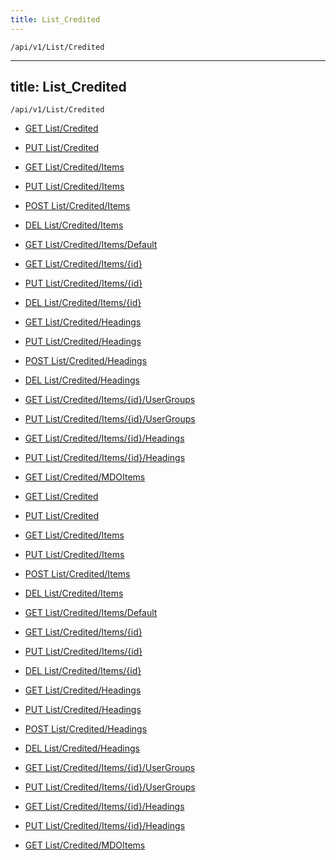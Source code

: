```yaml
---
title: List_Credited
---
```


```http
/api/v1/List/Credited
```

---
title: List_Credited
---

```http
/api/v1/List/Credited
```




* [GET List/Credited](v1CreditedList_GetListDefinition.md)

* [PUT List/Credited](v1CreditedList_SetListDefinition.md)

* [GET List/Credited/Items](v1CreditedList_GetAll.md)

* [PUT List/Credited/Items](v1CreditedList_PutAllCredited.md)

* [POST List/Credited/Items](v1CreditedList_PostCredited.md)

* [DEL List/Credited/Items](v1CreditedList_DeleteAllCredited.md)

* [GET List/Credited/Items/Default](v1CreditedList_CreateDefaultCredited.md)

* [GET List/Credited/Items/{id}](v1CreditedList_GetCredited.md)

* [PUT List/Credited/Items/{id}](v1CreditedList_PutCredited.md)

* [DEL List/Credited/Items/{id}](v1CreditedList_DeleteCredited.md)

* [GET List/Credited/Headings](v1CreditedList_GetCreditedHeadings.md)

* [PUT List/Credited/Headings](v1CreditedList_PutCreditedHeadings.md)

* [POST List/Credited/Headings](v1CreditedList_PostCreditedHeading.md)

* [DEL List/Credited/Headings](v1CreditedList_DeleteCreditedHeadings.md)

* [GET List/Credited/Items/{id}/UserGroups](v1CreditedList_GetCreditedUserGroupsForListItem.md)

* [PUT List/Credited/Items/{id}/UserGroups](v1CreditedList_PutCreditedUserGroupsForListItem.md)

* [GET List/Credited/Items/{id}/Headings](v1CreditedList_GetCreditedHeadingsForListItem.md)

* [PUT List/Credited/Items/{id}/Headings](v1CreditedList_PutCreditedHeadingsForListItem.md)

* [GET List/Credited/MDOItems](v1CreditedList_GetMDOList.md)


* [GET List/Credited](v1CreditedList_GetListDefinition.md)

* [PUT List/Credited](v1CreditedList_SetListDefinition.md)

* [GET List/Credited/Items](v1CreditedList_GetAll.md)

* [PUT List/Credited/Items](v1CreditedList_PutAllCredited.md)

* [POST List/Credited/Items](v1CreditedList_PostCredited.md)

* [DEL List/Credited/Items](v1CreditedList_DeleteAllCredited.md)

* [GET List/Credited/Items/Default](v1CreditedList_CreateDefaultCredited.md)

* [GET List/Credited/Items/{id}](v1CreditedList_GetCredited.md)

* [PUT List/Credited/Items/{id}](v1CreditedList_PutCredited.md)

* [DEL List/Credited/Items/{id}](v1CreditedList_DeleteCredited.md)

* [GET List/Credited/Headings](v1CreditedList_GetCreditedHeadings.md)

* [PUT List/Credited/Headings](v1CreditedList_PutCreditedHeadings.md)

* [POST List/Credited/Headings](v1CreditedList_PostCreditedHeading.md)

* [DEL List/Credited/Headings](v1CreditedList_DeleteCreditedHeadings.md)

* [GET List/Credited/Items/{id}/UserGroups](v1CreditedList_GetCreditedUserGroupsForListItem.md)

* [PUT List/Credited/Items/{id}/UserGroups](v1CreditedList_PutCreditedUserGroupsForListItem.md)

* [GET List/Credited/Items/{id}/Headings](v1CreditedList_GetCreditedHeadingsForListItem.md)

* [PUT List/Credited/Items/{id}/Headings](v1CreditedList_PutCreditedHeadingsForListItem.md)

* [GET List/Credited/MDOItems](v1CreditedList_GetMDOList.md)